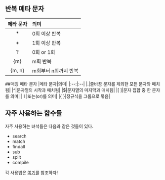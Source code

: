 ## 반복 메타 문자
| 메타 문자 | 의미 |
|:-----:|:----|
|*   |0회 이상 반복|
|+   |1회 이상 반복|
|?   |0회 or 1회|
|{m} |m회 반복|
|{m, n} |m회부터 n회까지 반복|


##매칭 메타 문자
|메타 문자|의미|
|:--:|:--|
|.|줄바꿈 문자를 제외한 모든 문자와 매치됨|
|^|문자열의 시작과 매치됨|
|$|문자열의 마지막과 매치됨|
|[ ]|문자 집합 중 한 문자를 의미|
| I |또는(or)를 의미|
|{ }|정규식을 그룹으로 묶음|

## 자주 사용하는 함수들
자주 사용하는 녀석들은 다음과 같은 것들이 있다.
* search
* match
* findall
* sub
* split
* compile

각 사용법은 [여기](http://egloos.zum.com/sweeper/v/3065126)를 참조하자!